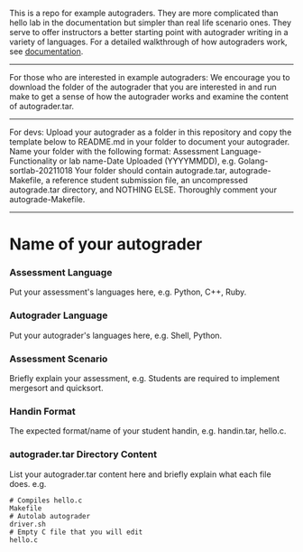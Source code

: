 This is a repo for example autograders. They are more complicated than hello lab in the documentation but simpler than real life scenario ones. They serve to offer instructors a better starting point with autograder writing in a variety of languages. For a detailed walkthrough of how autograders work, see [documentation](https://docs.autolabproject.com/lab/#writing-autograders).

---

For those who are interested in example autograders: We encourage you to download the folder of the autograder that you are interested in and run make to get a sense of how the autograder works and examine the content of autograder.tar.

---

For devs: Upload your autograder as a folder in this repository and copy the template below to README.md in your folder to document your autograder. Name your folder with the following format: Assessment Language-Functionality or lab name-Date Uploaded (YYYYMMDD), e.g. Golang-sortlab-20211018
Your folder should contain autograde.tar, autograde-Makefile, a reference student submission file, an uncompressed autograde.tar directory, and NOTHING ELSE.
Thoroughly comment your autograde-Makefile.

---
# Name of your autograder

### Assessment Language
Put your assessment's languages here, e.g. Python, C++, Ruby.

### Autograder Language
Put your autograder's languages here, e.g. Shell, Python.

### Assessment Scenario
Briefly explain your assessment, e.g. Students are required to implement mergesort and quicksort.

### Handin Format
The expected format/name of your student handin, e.g. handin.tar, hello.c.

### autograder.tar Directory Content
List your autograder.tar content here and briefly explain what each file does.
e.g.
```
# Compiles hello.c
Makefile
# Autolab autograder
driver.sh
# Empty C file that you will edit
hello.c
```
